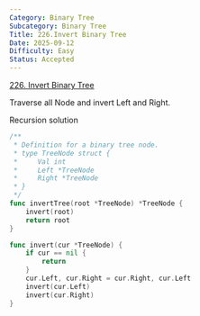 ```yaml
---
Category: Binary Tree
Subcategory: Binary Tree
Title: 226.Invert Binary Tree
Date: 2025-09-12
Difficulty: Easy
Status: Accepted
---
```

[226. Invert Binary Tree]
  
Traverse all Node and invert Left and Right.

Recursion solution
```go
/**
 * Definition for a binary tree node.
 * type TreeNode struct {
 *     Val int
 *     Left *TreeNode
 *     Right *TreeNode
 * }
 */
func invertTree(root *TreeNode) *TreeNode {
	invert(root)
	return root
}

func invert(cur *TreeNode) {
	if cur == nil {
		return
	}
	cur.Left, cur.Right = cur.Right, cur.Left
	invert(cur.Left)
	invert(cur.Right)
}
```

[226. Invert Binary Tree]: https://leetcode.com/problems/invert-binary-tree/